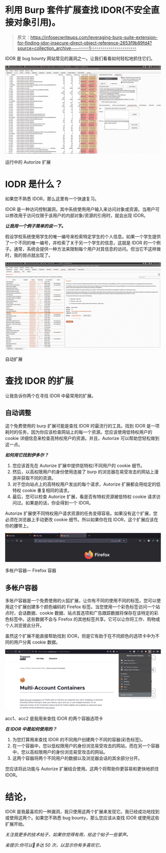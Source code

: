 # 利用 Burp 套件扩展查找 IDOR(不安全直接对象引用)。

> 原文：<https://infosecwriteups.com/leveraging-burp-suite-extension-for-finding-idor-insecure-direct-object-reference-2653f9b89fd4?source=collection_archive---------1----------------------->

IDOR 是 bug bounty 网站常见的漏洞之一。让我们看看如何轻松地抓住它们。

![](img/766d6302783cbf38b4fd0936e301eb69.png)

运行中的 Autorize 扩展

# IODR 是什么？

如果您不熟悉 IDOR，那么这里有一个快速复习。

IDOR 是一种访问控制漏洞，其中系统使用用户输入来访问对象或资源。当用户可以修改用于访问仅限于该用户的内部对象/资源的引用时，就会出现 IDOR。

***让我用一个例子简单的说一下。***

假设学校系统使用学生的唯一编号来检索特定学生的个人信息。如果一个学生提供了一个不同的唯一编号，并检索了关于另一个学生的信息，这就是 IDOR 的一个例子。通常，系统会提供一种方法来限制每个用户对其信息的访问。但当它不这样做时，我的弱点就出现了。

![](img/cb883f0117498e98234b702f05c66d33.png)

自动扩展

# 查找 IDOR 的扩展

让我告诉你两个在寻找 IDOR 中最常用的扩展。

## 自动调整

这个免费使用的 burp 扩展可能是查找 IDOR 时最流行的工具。找到 IDOR 是一项耗时的任务，因为你应该检查网站上的每一个资源。您应该使用低特权用户的 cookie 详细信息来检查高特权用户的资源。并且，Autorize 可以帮助您轻松做到这一点。

***如何用它找到伊多尔？***

1.  您应该首先在 Autorize 扩展中提供低特权/不同用户的 cookie 细节。
2.  然后，以高权限用户的身份使用连接了 burp 的浏览器在易受攻击的网站上漫游并获取不同的资源。
3.  对于您向站点上的高特权用户发出的每个请求，Autorize 扩展都会用给定的低特权 cookie 重复相同的请求。
4.  最后，您可以检查 Autorize 扩展，看是否有特权资源被低特权 cookie 请求访问过。如果是的话，你会得到一个 IDOR。

Autorize 扩展使不同特权用户请求资源的任务变得容易。如果没有这个扩展，您必须在浏览器上手动更改 cookie 细节。所以如果你在找 IDOR，这个扩展应该在你的腰带上。

![](img/b4b4c66200843ca8aced6fea3fc2a668.png)

多帐户容器— Firefox 容器

## 多帐户容器

多账户容器是一个免费使用的火狐扩展，让你有不同的使用不同的标签。您可以使用这个扩展创建多个颜色编码的 Firefox 标签。当您使用一个彩色标签访问一个站点时，会话数据、cookie 数据、站点首选项和广告跟踪数据将保存在该特定的彩色标签中。这些数据不会与 Firefox 的其他标签共享。它可以让你将工作、购物或个人浏览彼此分开。

虽然这个扩展不能直接帮助找到 IDOR，但是它有助于在不同颜色的选项卡中为不同的用户分离 cookie 数据。

![](img/562bb25d5fae350276ff8a35b8da9cae.png)

acc1、acc2 是我用来查找 IDOR 的两个容器选项卡

***在 IDOR 中是如何使用的？***

1.  为您打算用来查找 IDOR 的不同用户创建两个不同的容器(彩色标签)。
2.  在一个容器中，您以低权限用户的身份浏览易受攻击的网站，而在另一个容器中，您以高权限用户的身份浏览易受攻击的网站。
3.  这两个容器将两个不同用户的数据以及浏览器会话的其余部分分开。

您应该将此功能与 Autorize 扩展结合使用。这两个将帮助你更容易和更快地抓住 IDOR。

# 结论，

IDOR 是我最喜欢的一种漏洞，我只使用这两个扩展来发现它。我已经成功地找到或使用这两个。如果您不熟悉 bug bounty，那么您应该从查找 IDOR 或使用这些扩展开始。

*关注我更多的技术帖子，如果你觉得有用，给这个帖子一些掌声。*

*亲提示:你可以👏多达 50 次，以显示你有多喜欢它。*